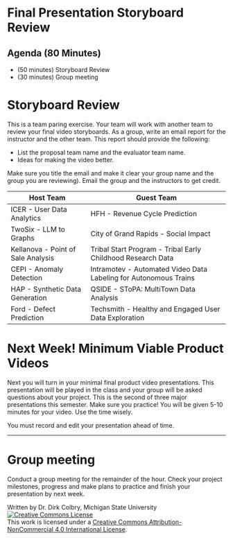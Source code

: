 # Final Presentation Storyboard Review

## Agenda (80 Minutes)

- (50 minutes) Storyboard Review
- (30 minutes) Group meeting

# Storyboard Review

This is a team paring exercise.  Your team will work with another team to review your final video storyboards.   As a group, write an email report for the instructor and the other team. This report should provide the following:

- List the proposal team name and the evaluator team name.
- Ideas for making the video better.

Make sure you title the email and make it clear your group name and the group you are reviewing).  Email the group and the instructors to get credit. 

| Host Team | Guest Team |
|-----------|------------|
| ICER - User Data Analytics  | HFH - Revenue Cycle Prediction | 
| TwoSix - LLM to Graphs  | City of Grand Rapids - Social Impact | 
| Kellanova - Point of Sale Analysis  | Tribal Start Program - Tribal Early Childhood Research Data | 
| CEPI - Anomaly Detection  | Intramotev - Automated Video Data Labeling for Autonomous Trains | 
| HAP - Synthetic Data Generation  | QSIDE - SToPA: MultiTown Data Analysis | 
| Ford - Defect Prediction  | Techsmith - Healthy and Engaged User Data Exploration | 

# Next Week! Minimum Viable Product Videos

Next you will turn in your minimal final product video presentations.  This presentation will be played in the class and your group will be asked questions about your project. This is the second of three major presentations this semester.  Make sure you practice! You will be given 5-10 minutes for your video. Use the time wisely.

You must record and edit your presentation ahead of time.  

---

# Group meeting

Conduct a group meeting for the remainder of the hour.  Check your project milestones, progress and make plans to practice and finish your presentation by next week. 

Written by Dr. Dirk Colbry, Michigan State University
<a rel="license" href="http://creativecommons.org/licenses/by-nc/4.0/"><img alt="Creative Commons License" style="border-width:0" src="https://i.creativecommons.org/l/by-nc/4.0/88x31.png" /></a><br />This work is licensed under a <a rel="license" href="http://creativecommons.org/licenses/by-nc/4.0/">Creative Commons Attribution-NonCommercial 4.0 International License</a>.
